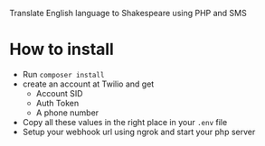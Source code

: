 Translate English language to Shakespeare using PHP and SMS

# How to install
- Run `composer install`
- create an account at Twilio and get 
  - Account SID
  - Auth Token
  - A phone number
- Copy all these values in the right place in your `.env` file
- Setup your webhook url using ngrok and start your php server